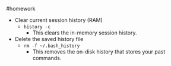 #homework 
* Clear current session history (RAM)
	* `history -c`
		* This clears the in-memory session history.
* Delete the saved history file
	* `rm -f ~/.bash_history`
		* This removes the on-disk history that stores your past commands.
